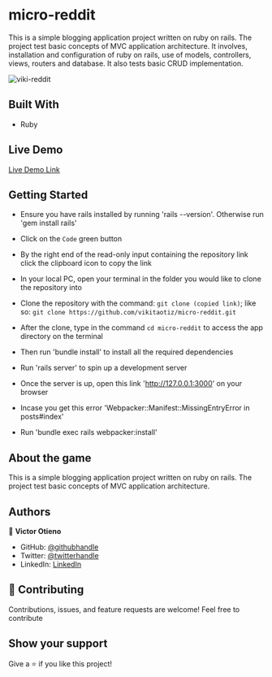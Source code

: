 # micro-reddit

This is a simple blogging application project written on ruby on rails. The project test basic concepts of MVC application architecture. It involves, installation and configuration of ruby on rails, use of models, controllers, views, routers and database. It also tests basic CRUD implementation.

![viki-reddit](https://user-images.githubusercontent.com/42869046/120814860-f0efb500-c557-11eb-93ce-b1d63919aaff.JPG)

## Built With

- Ruby

## Live Demo

[Live Demo Link](https://vikita-reddit.herokuapp.com/)

## Getting Started

- Ensure you have rails installed by running 'rails --version'. Otherwise run 'gem install rails'
- Click on the `Code` green button
- By the right end of the read-only input containing the repository link click the clipboard icon to copy the link
- In your local PC, open your terminal in the folder you would like to clone the repository into
- Clone the repository with the command: `git clone (copied link)`; like so: `git clone https://github.com/vikitaotiz/micro-reddit.git`
- After the clone, type in the command `cd micro-reddit` to access the app directory on the terminal
- Then run 'bundle install' to install all the required dependencies
- Run 'rails server' to spin up a development server
- Once the server is up, open this link 'http://127.0.0.1:3000' on your browser

- Incase you get this error 'Webpacker::Manifest::MissingEntryError in posts#index'
- Run 'bundle exec rails webpacker:install'

## About the game

This is a simple blogging application project written on ruby on rails. The project test basic concepts of MVC application architecture.

## Authors

:bust_in_silhouette: **Victor Otieno**

- GitHub: [@githubhandle](https://github.com/vikitaotiz)
- Twitter: [@twitterhandle](https://twitter.com/victoro29641869)
- LinkedIn: [LinkedIn](https://www.linkedin.com/in/victor-otieno-22ba7773/)

## :handshake: Contributing

Contributions, issues, and feature requests are welcome!
Feel free to contribute

## Show your support

Give a ⭐️ if you like this project!
